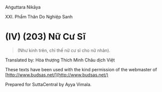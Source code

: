Aṅguttara Nikāya

XXI. Phẩm Thân Do Nghiệp Sanh

# (IV) (203) Nữ Cư Sĩ

> (Như kinh trên, chỉ thế nữ cư sĩ cho nữ nhân).

Translated by: Hòa thượng Thích Minh Châu dịch Việt

These texts have been used with the kind permission of the webmaster of [http://www.budsas.net/](http://www.budsas.net/)

Prepared for SuttaCentral by Ayya Vimala.